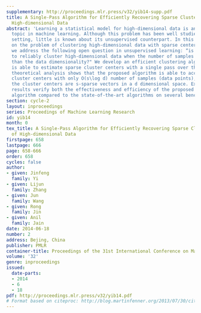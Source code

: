 ```yaml
---
supplementary: http://proceedings.mlr.press/v32/yib14-supp.pdf
title: A Single-Pass Algorithm for Efficiently Recovering Sparse Cluster Centers of
  High-dimensional Data
abstract: 'Learning a statistical model for high-dimensional data is an important
  topic in machine learning. Although this problem has been well studied in the supervised
  setting, little is known about its unsupervised counterpart. In this work, we focus
  on the problem of clustering high-dimensional data with sparse centers.  In particular,
  we address the following open question in unsupervised learning: “is it possible
  to reliably cluster high-dimensional data when the number of samples is smaller
  than the data dimensionality?" We develop an efficient clustering algorithm that
  is able to estimate sparse cluster centers with a single pass over the data. Our
  theoretical analysis shows that the proposed algorithm is able to accurately recover
  cluster centers with only O(s\log d) number of samples (data points), provided all
  the cluster centers are s-sparse vectors in a d dimensional space. Experimental
  results verify both the effectiveness and efficiency of the proposed clustering
  algorithm compared to the state-of-the-art algorithms on several benchmark datasets.'
section: cycle-2
layout: inproceedings
series: Proceedings of Machine Learning Research
id: yib14
month: 0
tex_title: A Single-Pass Algorithm for Efficiently Recovering Sparse Cluster Centers
  of High-dimensional Data
firstpage: 658
lastpage: 666
page: 658-666
order: 658
cycles: false
author:
- given: Jinfeng
  family: Yi
- given: Lijun
  family: Zhang
- given: Jun
  family: Wang
- given: Rong
  family: Jin
- given: Anil
  family: Jain
date: 2014-06-18
number: 2
address: Bejing, China
publisher: PMLR
container-title: Proceedings of the 31st International Conference on Machine Learning
volume: '32'
genre: inproceedings
issued:
  date-parts:
  - 2014
  - 6
  - 18
pdf: http://proceedings.mlr.press/v32/yib14.pdf
# Format based on citeproc: http://blog.martinfenner.org/2013/07/30/citeproc-yaml-for-bibliographies/
---
```

